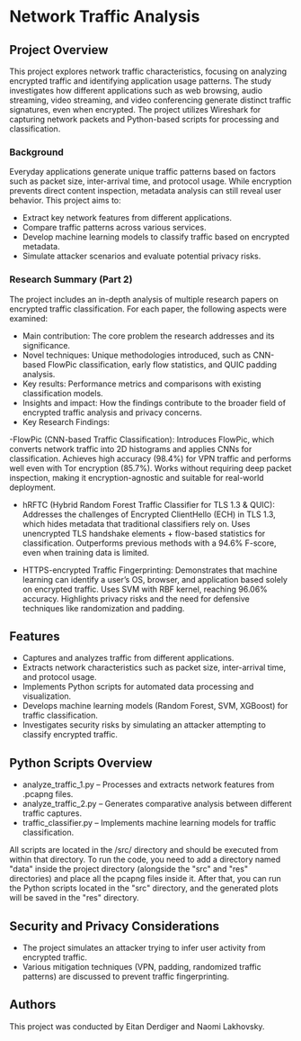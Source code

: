 # Network Traffic Analysis

## Project Overview

This project explores network traffic characteristics, focusing on analyzing encrypted traffic and identifying application usage patterns. The study investigates how different applications such as web browsing, audio streaming, video streaming, and video conferencing generate distinct traffic signatures, even when encrypted. The project utilizes Wireshark for capturing network packets and Python-based scripts for processing and classification.

### Background

Everyday applications generate unique traffic patterns based on factors such as packet size, inter-arrival time, and protocol usage. While encryption prevents direct content inspection, metadata analysis can still reveal user behavior. This project aims to:

- Extract key network features from different applications.
- Compare traffic patterns across various services.
- Develop machine learning models to classify traffic based on encrypted metadata.
- Simulate attacker scenarios and evaluate potential privacy risks.

### Research Summary (Part 2)

The project includes an in-depth analysis of multiple research papers on encrypted traffic classification. For each paper, the following aspects were examined:

- Main contribution: The core problem the research addresses and its significance.
- Novel techniques: Unique methodologies introduced, such as CNN-based FlowPic classification, early flow statistics, and QUIC padding analysis.
- Key results: Performance metrics and comparisons with existing classification models.
- Insights and impact: How the findings contribute to the broader field of encrypted traffic analysis and privacy concerns.
- Key Research Findings:

-FlowPic (CNN-based Traffic Classification):
Introduces FlowPic, which converts network traffic into 2D histograms and applies CNNs for classification.
Achieves high accuracy (98.4%) for VPN traffic and performs well even with Tor encryption (85.7%).
Works without requiring deep packet inspection, making it encryption-agnostic and suitable for real-world deployment.

- hRFTC (Hybrid Random Forest Traffic Classifier for TLS 1.3 & QUIC):
Addresses the challenges of Encrypted ClientHello (ECH) in TLS 1.3, which hides metadata that traditional classifiers rely on.
Uses unencrypted TLS handshake elements + flow-based statistics for classification.
Outperforms previous methods with a 94.6% F-score, even when training data is limited.

- HTTPS-encrypted Traffic Fingerprinting:
Demonstrates that machine learning can identify a user’s OS, browser, and application based solely on encrypted traffic.
Uses SVM with RBF kernel, reaching 96.06% accuracy.
Highlights privacy risks and the need for defensive techniques like randomization and padding.

## Features

- Captures and analyzes traffic from different applications.
- Extracts network characteristics such as packet size, inter-arrival time, and protocol usage.
- Implements Python scripts for automated data processing and visualization.
- Develops machine learning models (Random Forest, SVM, XGBoost) for traffic classification.
- Investigates security risks by simulating an attacker attempting to classify encrypted traffic.

## Python Scripts Overview

- analyze_traffic_1.py – Processes and extracts network features from .pcapng files.
- analyze_traffic_2.py – Generates comparative analysis between different traffic captures.
- traffic_classifier.py – Implements machine learning models for traffic classification.

All scripts are located in the /src/ directory and should be executed from within that directory.
To run the code, you need to add a directory named "data" inside the project directory (alongside the "src" and "res" directories) and place all the pcapng files inside it.
After that, you can run the Python scripts located in the "src" directory, and the generated plots will be saved in the "res" directory.

## Security and Privacy Considerations

- The project simulates an attacker trying to infer user activity from encrypted traffic.
- Various mitigation techniques (VPN, padding, randomized traffic patterns) are discussed to prevent traffic fingerprinting.

## Authors

This project was conducted by Eitan Derdiger and Naomi Lakhovsky.

